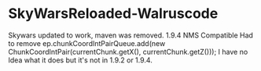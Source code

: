# SkyWarsReloaded-Walruscode
Skywars updated to work, maven was removed.
1.9.4 NMS Compatible
Had to remove ep.chunkCoordIntPairQueue.add(new ChunkCoordIntPair(currentChunk.getX(), currentChunk.getZ())); I have no Idea what it does but it's not in 1.9.2 or 1.9.4.
